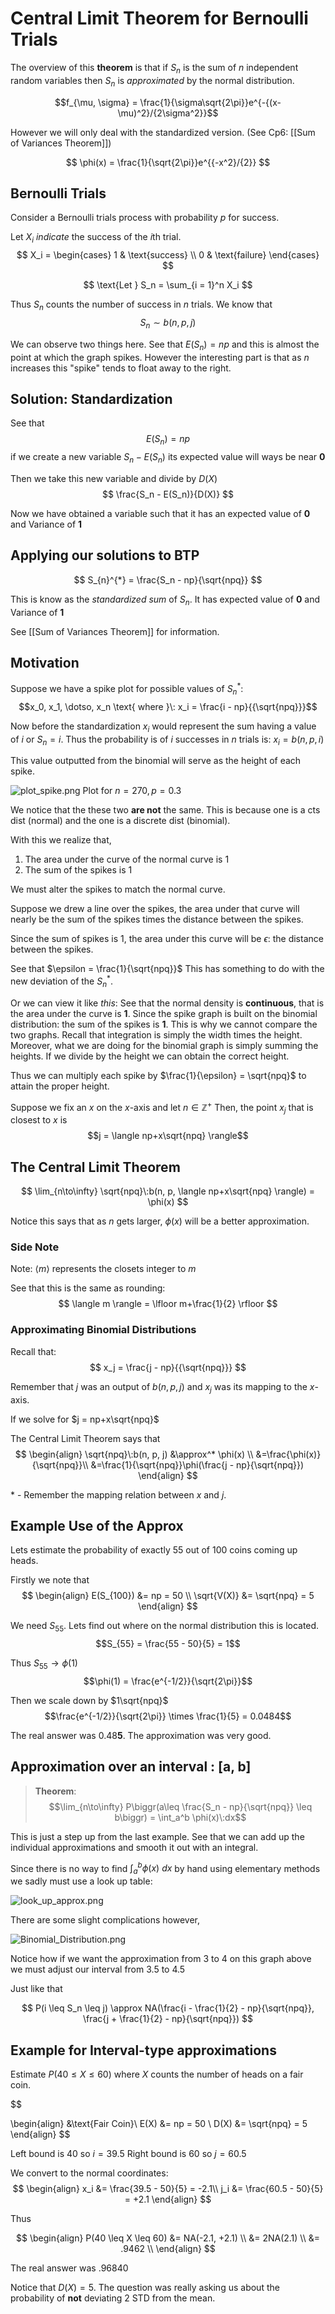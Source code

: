 # Central Limit Theorem for Bernoulli Trials
The overview of this **theorem** is that if $S_n$ is the sum of $n$ independent random variables then $S_n$ is *approximated* by the normal distribution.

$$f_{\mu, \sigma} = \frac{1}{\sigma\sqrt{2\pi}}e^{-{(x-\mu)^2}/{2\sigma^2}}$$

However we will only deal with the standardized version. (See Cp6: [[Sum of Variances Theorem]])

$$
\phi(x) = \frac{1}{\sqrt{2\pi}}e^{{-x^2}/{2}}
$$
## Bernoulli Trials
Consider a Bernoulli trials process with probability $p$ for success. 

Let $X_i$ *indicate* the success of the $i$th trial. 
$$
X_i = 
\begin{cases}
1 & \text{success} \\
0 & \text{failure}
\end{cases}
$$

$$
\text{Let } S_n = \sum_{i = 1}^n X_i
$$

Thus $S_n$ counts the number of success in $n$ trials. We know that $$S_n \sim b(n, p, j)$$

We can observe two things here. See that $E(S_n) = np$ and this is almost the point at which the graph spikes. However the interesting part is that as $n$ increases this "spike" tends to float away to the right. 

## Solution: Standardization
See that 
$$E(S_n) = np$$
if we create a new variable $S_n - E(S_n)$ its expected value will ways be near $\mathbf{0}$

Then we take this new variable and divide by $D(X)$
$$
\frac{S_n - E(S_n)}{D(X)} 
$$

Now we have obtained a variable such that it has an expected value of $\mathbf{0}$ and Variance of $\mathbf{1}$

## Applying our solutions to BTP
$$
S_{n}^{*} = \frac{S_n - np}{\sqrt{npq}}
$$

This is know as the *standardized sum* of $S_n$.
It has expected value of $\mathbf{0}$ and Variance of $\mathbf{1}$

See [[Sum of Variances Theorem]] for information. 
## Motivation
Suppose we have a spike plot for possible values of $S_n^*$: 
$$x_0, x_1, \dotso, x_n \text{ where }\: x_i = \frac{i - np}{{\sqrt{npq}}}$$ 

Now before the standardization $x_i$ would represent the sum having a value of $i$ or $S_n = i$. Thus the probability is of $i$ successes in $n$ trials is: $x_i = b(n, p, i)$

This value outputted from the binomial will serve as the height of each spike. 

![plot_spike.png](./img/plot_spike.png)
Plot for $n = 270, p = 0.3$

We notice that the these two **are not** the same. This is because one is a cts dist (normal) and the one is a discrete dist (binomial).

With this we realize that, 
1. The area under the curve of the normal curve is 1
2. The sum of the spikes is 1

We must alter the spikes to match the normal curve.

Suppose we drew a line over the spikes, the area under that curve will nearly be the sum of the spikes times the distance between the spikes. 

Since the sum of spikes is 1, the area under this curve will be 
$\epsilon$: the distance between the spikes. 

See that $\epsilon = \frac{1}{\sqrt{npq}}$
This has something to do with the new deviation of the $S_n^*$.

Or we can view it like *this*:
See that the normal density is **continuous**, that is the area under the curve is $\mathbf{1}$. Since the spike graph is built on the binomial distribution: the sum of the spikes is $\mathbf{1}$. This is why we cannot compare the two graphs. Recall that integration is simply the width times the height. Moreover, what we are doing for the binomial graph is simply summing the heights. If we divide by the height we can obtain the correct height.  

Thus we can multiply each spike by $\frac{1}{\epsilon} = \sqrt{npq}$ to attain the proper height.

Suppose we  fix an $x$ on the $x$-axis and let $n \in \mathbb Z^+$ 
Then, the point $x_j$ that is closest to $x$ is 
$$j = \langle np+x\sqrt{npq} \rangle$$

<!--to be explained soon-->

## **The Central Limit** Theorem
$$
\lim_{n\to\infty} \sqrt{npq}\:b(n, p, \langle np+x\sqrt{npq} \rangle) = \phi(x)
$$

Notice this says that as $n$ gets larger, $\phi(x)$ will be a better approximation. 

### Side Note
Note: $\langle m \rangle$ represents the closets integer to $m$

See that this is the same as rounding: 
$$
\langle m \rangle = \lfloor m+\frac{1}{2} \rfloor
$$

### Approximating Binomial Distributions
Recall that: 
$$
x_j = \frac{j - np}{{\sqrt{npq}}}
$$

Remember that $j$ was an output of $b(n, p, j)$ and $x_j$ was its mapping to the $x$-axis. 

If we solve for $j = np+x\sqrt{npq}$

The Central Limit Theorem says that
$$
\begin{align}
	\sqrt{npq}\:b(n, p, j) &\approx^* \phi(x) \\
	&=\frac{\phi(x)}{\sqrt{npq}}\\
	&=\frac{1}{\sqrt{npq}}\phi(\frac{j - np}{\sqrt{npq}})
\end{align}
$$


\* - Remember the mapping relation between $x$ and $j$.

## Example Use of the Approx
Lets estimate the probability of exactly 55 out of 100 coins coming up heads. 

Firstly we note that 
$$
\begin{align}
	E(S_{100}) &= np = 50 \\
	\sqrt{V(X)} &= \sqrt{npq} = 5
\end{align}
$$

We need $S_{55}$.
Lets find out where on the normal distribution this is located. 
$$S_{55} = \frac{55 - 50}{5} = 1$$

Thus $S_{55} \to \phi(1)$ 
$$\phi(1) = \frac{e^{-1/2}}{\sqrt{2\pi}}$$

Then we scale down by $1\sqrt{npq}$ 
$$\frac{e^{-1/2}}{\sqrt{2\pi}} \times \frac{1}{5} = 0.0484$$

The real answer was $0.48\mathbf{5}$. The approximation was very good.

## Approximation over an interval : \[a, b\]
> **Theorem**:
> $$\lim_{n\to\infty} P\biggr(a\leq 
> \frac{S_n - np}{\sqrt{npq}} \leq b\biggr) = \int_a^b \phi(x)\:dx$$

This is just a step up from the last example. See that we can add up the individual approximations and smooth it out with an integral.

Since there is no way to find $\int_a^b \phi(x)\:dx$ by hand using elementary methods we sadly must use a look up table:

![look_up_approx.png](./img/look_up_approx.png)

There are some slight complications however, 

![Binomial_Distribution.png](./img/Binomial_Distribution.png)

Notice how if we want the approximation from 3 to 4 on this graph above we must adjust our interval from $3.5$ to $4.5$

Just like that 

$$
P(i \leq S_n \leq j) \approx NA(\frac{i - \frac{1}{2} - np}{\sqrt{npq}}, \frac{j + \frac{1}{2} - np}{\sqrt{npq}})
$$

## Example for Interval-type approximations
Estimate $P(40 \leq X \leq 60)$ where $X$ counts the number of heads on a fair coin.

$$

\begin{align}
&\text{Fair Coin}\\ 
	E(X) &= np = 50 \\
	D(X) &= \sqrt{npq} = 5
\end{align}
$$

Left bound is 40 so $i = 39.5$
Right bound is 60 so $j = 60.5$

We convert to the normal coordinates:
$$
\begin{align}
x_i &= \frac{39.5 - 50}{5} = -2.1\\
j_i &= \frac{60.5 - 50}{5} = +2.1
\end{align}
$$

Thus 

$$
\begin{align}
P(40 \leq X \leq 60) &= NA(-2.1, +2.1) \\
                     &= 2NA(2.1) \\
					 &= .9462 \\
\end{align}
$$

The real answer was $.96840$

Notice that $D(X) = 5$. The question was really asking us about the probability of **not** deviating 2 STD from the mean.  
